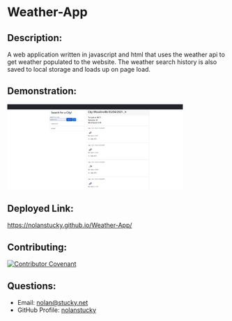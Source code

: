 # Weather-App

## Description:
A web application written in javascript and html that uses the weather api to get weather populated to the website. The weather search history is also saved to local storage and loads up on page load. 

## Demonstration:

<img src="https://github.com/nolanstucky/Weather-App/blob/main/assets/images/demonstration.JPG" alt = "demonstration" style="width: 80%;">

## Deployed Link:
https://nolanstucky.github.io/Weather-App/

## Contributing:
[![Contributor Covenant](https://img.shields.io/badge/Contributor%20Covenant-v2.0%20adopted-ff69b4.svg)](https://www.contributor-covenant.org/version/2/0/code_of_conduct/)

## Questions:
* Email: <nolan@stucky.net>
* GitHub Profile: [nolanstucky](https://github.com/nolanstucky)